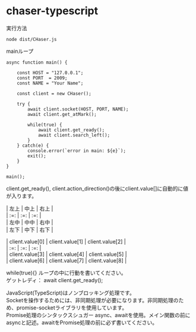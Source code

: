# chaser-typescript

実行方法
```TypeScript:実行方法
node dist/CHaser.js
```

mainループ
```TypeScript:main()
async function main() {

    const HOST = "127.0.0.1";
    const PORT  = 2009;
    const NAME = "Your Name";
    
    const client = new CHaser();
    
    try {
        await client.socket(HOST, PORT, NAME);
        await client.get_atMark();

        while(true) {
            await client.get_ready();
            await client.search_left();
        }
    } catch(e) {
        console.error(`error in main: ${e}`);
        exit();
    }
}

main();
```

client.get_ready(), client.action_direction()の後にclient.value[]に自動的に値が入ります。  
  

| 左上 | 中上 | 右上 |  
| :=: | :=: | :=: |  
| 左中 | 中中 | 右中 |  
| 左下 | 中下 | 右下 |  
  

| client.value[0] | client.value[1] | client.value[2] |  
| :=: | :=: | :=: |  
| client.value[3] | client.value[4] | client.value[5] |  
| client.value[6] | client.value[7] | client.value[8] |  
  
  
while(true){} ループの中に行動を書いてください。  
ゲットレディ： await client.get_ready();  

JavaScript(TypeScript)はノンブロッキング処理です。  
Socketを操作するためには、非同期処理が必要になります。非同期処理のため、promise-socketライブラリを使用しています。  
Promise処理のシンタックスシュガー async、awaitを使用。メイン関数の前にasyncと記述。awaitをPromise処理の前に必ず書いてください。  

